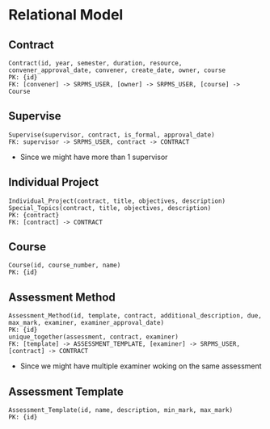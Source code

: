 # Relational Model
## Contract
```
Contract(id, year, semester, duration, resource, convener_approval_date, convener, create_date, owner, course  
PK: {id}
FK: [convener] -> SRPMS_USER, [owner] -> SRPMS_USER, [course] -> Course
```
## Supervise
```
Supervise(supervisor, contract, is_formal, approval_date)
FK: supervisor -> SRPMS_USER, contract -> CONTRACT
```
- Since we might have more than 1 supervisor

## Individual Project
```
Individual_Project(contract, title, objectives, description)
Special_Topics(contract, title, objectives, description)
PK: {contract}
FK: [contract] -> CONTRACT
```

## Course
```
Course(id, course_number, name)
PK: {id}
```

## Assessment Method
```
Assessment_Method(id, template, contract, additional_description, due, max_mark, examiner, examiner_approval_date)
PK: {id}
unique_together(assessment, contract, examiner)
FK: [template] -> ASSESSMENT_TEMPLATE, [examiner] -> SRPMS_USER, [contract] -> CONTRACT
```
- Since we might have multiple examiner woking on the same assessment

## Assessment Template
```
Assessment_Template(id, name, description, min_mark, max_mark)
PK: {id}
```
